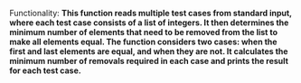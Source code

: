 Functionality: **This function reads multiple test cases from standard input, where each test case consists of a list of integers. It then determines the minimum number of elements that need to be removed from the list to make all elements equal. The function considers two cases: when the first and last elements are equal, and when they are not. It calculates the minimum number of removals required in each case and prints the result for each test case.**